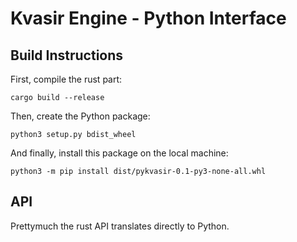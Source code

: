 # Kvasir Engine - Python Interface

## Build Instructions

First, compile the rust part:

```
cargo build --release
```

Then, create the Python package:

```
python3 setup.py bdist_wheel
```

And finally, install this package on the local machine:

```
python3 -m pip install dist/pykvasir-0.1-py3-none-all.whl
```

## API

Prettymuch the rust API translates directly to Python.

